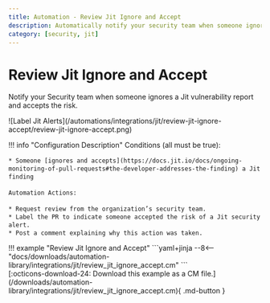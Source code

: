 ```yaml
---
title: Automation - Review Jit Ignore and Accept
description: Automatically notify your security team when someone ignores Jit vulnerabilities.
category: [security, jit]
---
```

# Review Jit Ignore and Accept
<!-- --8<-- [start:example]-->
Notify your Security team when someone ignores a Jit vulnerability report and accepts the risk.

<div class="automationImage" markdown="1">
![Label Jit Alerts](/automations/integrations/jit/review-jit-ignore-accept/review-jit-ignore-accept.png)
</div>
<div class="automationDescription" markdown="1">

!!! info "Configuration Description"
    Conditions (all must be true):

    * Someone [ignores and accepts](https://docs.jit.io/docs/ongoing-monitoring-of-pull-requests#the-developer-addresses-the-finding) a Jit finding

    Automation Actions:

    * Request review from the organization’s security team.
    * Label the PR to indicate someone accepted the risk of a Jit security alert.
    * Post a comment explaining why this action was taken.
</div>
<div class="automationExample" markdown="1">
!!! example "Review Jit Ignore and Accept"
    ```yaml+jinja
    --8<-- "docs/downloads/automation-library/integrations/jit/review_jit_ignore_accept.cm"
    ```
    <div class="result" markdown>
      <span>
      [:octicons-download-24: Download this example as a CM file.](/downloads/automation-library/integrations/jit/review_jit_ignore_accept.cm){ .md-button }
      </span>
    </div>
</div>
<!-- --8<-- [end:example]-->